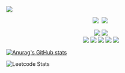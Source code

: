 
<img src="https://capsule-render.vercel.app/api?type=waving&color=white&height=200&section=header&text=Jung-HyeonWook&fontSize=90" />
<p align="center">
  <a href="mailto:mk44879@gmail.com"><img src="https://img.shields.io/badge/Gmail-d14836?style=flat-square&logo=Gmail&logoColor=white&link=mk44879@gmail.com"/></a>&nbsp
  <a href="https://velog.io/@sun1301/"><img src="https://img.shields.io/badge/velog-000000?style=flat-square&logo=Velog&logoColor=white&link=https://velog.io/@sun1301/"></a>&nbsp
</p>

<p align="center">
<img src="https://img.shields.io/badge/HTML5-E34F26?style=flat-square&logo=HTML5&logoColor=white"/> <img src="https://img.shields.io/badge/CSS3-1572B6?style=flat-square&logo=CSS3&logoColor=white"/>  <br/>
<img src="https://img.shields.io/badge/JavaScript-F7DF1E?style=flat-square&logo=JavaScript&logoColor=white"/> <img src="https://img.shields.io/badge/TypeScript-3178C6?style=flat-square&logo=TypeScript&logoColor=white"/> <img src="https://img.shields.io/badge/React-61DAFB?style=flat-square&logo=React&logoColor=white"/> <img src="https://img.shields.io/badge/Next.js-3DDC84?style=flat-square&logo=Next.js&logoColor=white"/> <img src="https://img.shields.io/badge/Prisma-3DDC84?style=flat-square&logo=Prisma&logoColor=white"/>   <br/>
</p>

[![Anurag's GitHub stats](https://github-readme-stats.vercel.app/api?username=KirschX)](https://github.com/KirschX/github-readme-stats)

![Leetcode Stats](https://leetcard.jacoblin.cool/mk44879)

<!--
**KirschX/KirschX** is a ✨ _special_ ✨ repository because its `README.md` (this file) appears on your GitHub profile.

Here are some ideas to get you started:

